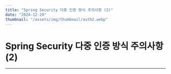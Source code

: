 ```yaml
---
title: "Spring Security 다중 인증 방식 주의사항 (2)"
date: "2024-12-29"
thumbnail: "/assets/img/thumbnail/auth2.webp"
---
```


# Spring Security 다중 인증 방식 주의사항 (2)
---